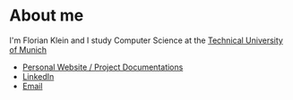 # About me

I'm Florian Klein and I study Computer Science at the [Technical University of Munich](https://www.tum.de)

- [Personal Website / Project Documentations](https://florianklein.me)
- [LinkedIn](https://www.linkedin.com/in/flo-kle/)
- [Email](mailto:florianbe.klein@gmail.com)
